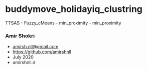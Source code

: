 # buddymove_holidayiq_clustring
TTSAS - Fuzzy_cMeans - min_proximity - min_proximity

### Amir Shokri
- amirsh.nll@gmail.com
- https://github.com/amirshnll
- July 2020
- amirshnll.ir
